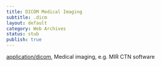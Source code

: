 ```yaml
---
title: DICOM Medical Imaging
subtitle: .dicm
layout: default
category: Web Archives
status: stub
publish: true
---
```


[application/dicom](mimeExamples/US.28312.dicm), Medical imaging, e.g. MIR CTN software

